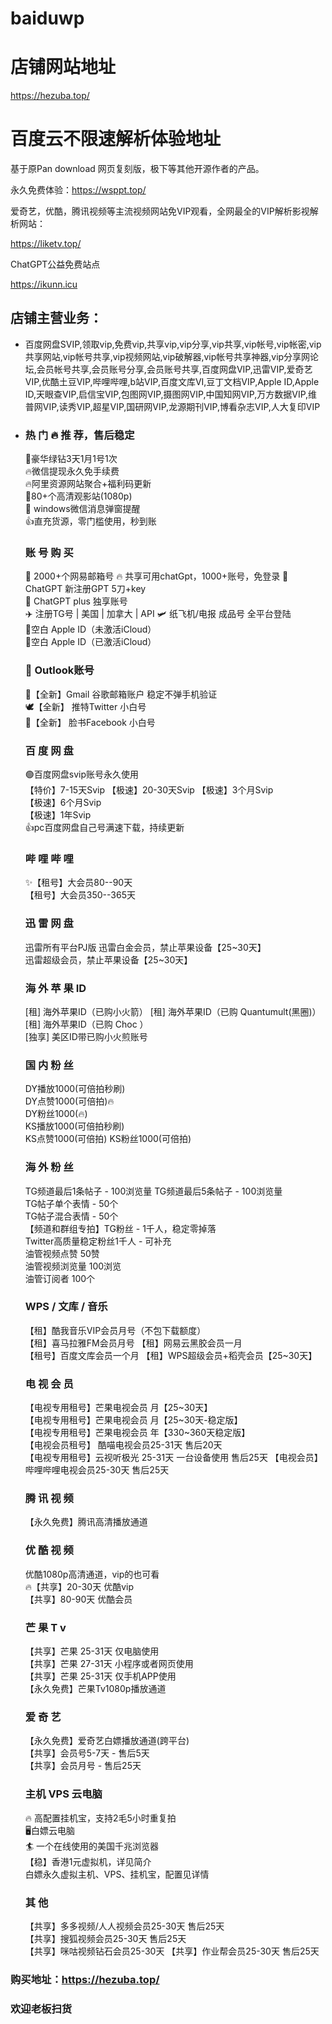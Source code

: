 # baiduwp
# 店铺网站地址

https://hezuba.top/

# 百度云不限速解析体验地址

基于原Pan download 网页复刻版，极下等其他开源作者的产品。

永久免费体验：https://wsppt.top/

爱奇艺，优酷，腾讯视频等主流视频网站免VIP观看，全网最全的VIP解析影视解析网站：

https://liketv.top/

ChatGPT公益免费站点

https://ikunn.icu  

## 店铺主营业务：

- 百度网盘SVIP,领取vip,免费vip,共享vip,vip分享,vip共享,vip帐号,vip帐密,vip共享网站,vip帐号共享,vip视频网站,vip破解器,vip帐号共享神器,vip分享网论坛,会员帐号共享,会员账号分享,会员账号共享,百度网盘VIP,迅雷VIP,爱奇艺VIP,优酷土豆VIP,哔哩哔哩,b站VIP,百度文库VI,豆丁文档VIP,Apple ID,Apple ID,天眼查VIP,启信宝VIP,包图网VIP,摄图网VIP,中国知网VIP,万方数据VIP,维普网VIP,读秀VIP,超星VIP,国研网VIP,龙源期刊VIP,博看杂志VIP,人大复印VIP

- ### 热 门 🔥 推 荐，售后稳定

   🍟豪华绿钻3天1月1号1次	
   🔥微信提现永久免手续费	
   🔥阿里资源网站聚合+福利码更新	
   🐥80+个高清观影站(1080p)	
   🥰 windows微信消息弹窗提醒	
   👍直充货源，零门槛使用，秒到账	

  ### 账 号 购 买

  📧 2000+个网易邮箱号	
  🔥 共享可用chatGpt，1000+账号，免登录	
  🤖 ChatGPT 新注册GPT 5刀+key	
  🤖 ChatGPT plus 独享账号		
  ✈️ 注册TG号 | 美国 | 加拿大 | API	
  🛩️ 纸飞机/电报 成品号 全平台登陆	
  🍎空白 Apple ID（未激活iCloud）	
  🍎空白 Apple ID（已激活iCloud）	

  ### 📧 Outlook账号		

  📮【全新】Gmail 谷歌邮箱账户 稳定不弹手机验证	
  🕊️【全新】 推特Twitter 小白号		
  👻【全新】 脸书Facebook 小白号		

  ### 百 度 网 盘

  🟢百度网盘svip账号永久使用	
  【特价】7-15天Svip	
  【极速】20-30天Svip
  【极速】3个月Svip	
  【极速】6个月Svip		
  【极速】1年Svip		
  👍pc百度网盘自己号满速下载，持续更新	

  ### 哔 哩 哔 哩

  ✨【租号】大会员80--90天		
  【租号】大会员350--365天	

  ### 迅 雷 网 盘

  迅雷所有平台PJ版	
  迅雷白金会员，禁止苹果设备【25~30天】		
  迅雷超级会员，禁止苹果设备【25~30天】		

  ### 海 外 苹 果 ID

  [租] 海外苹果ID（已购小火箭）	
  [租] 海外苹果ID（已购 Quantumult(黑圈)）	
  [租] 海外苹果ID（已购 Choc ）	
  [独享] 美区ID带已购小火煎账号	

  ### 国 内 粉 丝

  DY播放1000(可倍拍秒刷)	
  DY点赞1000(可倍拍)🔥	
  DY粉丝1000(🔥)	
  KS播放1000(可倍拍秒刷)	
  KS点赞1000(可倍拍)	
  KS粉丝1000(可倍拍)	

  ### 海 外 粉 丝

  TG频道最后1条帖子 - 100浏览量
  TG频道最后5条帖子 - 100浏览量	
  TG帖子单个表情 - 50个	
  TG帖子混合表情 - 50个	
  【频道和群组专拍】TG粉丝 - 1千人，稳定零掉落		
  Twitter高质量稳定粉丝1千人 - 可补充	
  油管视频点赞 50赞	
  油管视频浏览量 100浏览		
  油管订阅者 100个	

  ### WPS / 文库 / 音乐

  【租】酷我音乐VIP会员月号（不包下载额度）	
  【租】喜马拉雅FM会员月号	
  【租】网易云黑胶会员一月	
  【租号】百度文库会员一个月	
  【租】WPS超级会员+稻壳会员【25~30天】	

  ### 电 视 会 员

  【电视专用租号】芒果电视会员 月【25~30天】	
  【电视专用租号】芒果电视会员 月【25~30天-稳定版】	
  【电视专用租号】芒果电视会员 年【330~360天稳定版】		
  【电视会员租号】 酷喵电视会员25-31天 售后20天	
  【电视专用租号】云视听极光 25-31天 一台设备使用 售后25天	
  【电视会员】哔哩哔哩电视会员25-30天 售后25天	

  ### 腾 讯 视 频

  【永久免费】腾讯高清播放通道	

  ### 优 酷 视 频

  优酷1080p高清通道，vip的也可看		
  🔥【共享】20-30天 优酷vip		
  【共享】80-90天 优酷会员	

  ### 芒 果 T v

  【共享】芒果 25-31天 仅电脑使用	
  【共享】芒果 27-31天 小程序或者网页使用		
  【共享】芒果 25-31天 仅手机APP使用		
  【永久免费】芒果Tv1080p播放通道	

  ### 爱 奇 艺

  【永久免费】爱奇艺白嫖播放通道(跨平台)	
  【共享】会员号5-7天 - 售后5天	
  【共享】会员月号 - 售后25天	

  ### 主机 VPS 云电脑

  🔥 高配置挂机宝，支持2毛5小时重复拍	
  🖥️白嫖云电脑	
  🏄 一个在线使用的美国千兆浏览器	
  【稳】香港1元虚拟机，详见简介		
  白嫖永久虚拟主机、VPS、挂机宝，配置见详情		

  ### 其 他 

  【共享】多多视频/人人视频会员25-30天 售后25天		
  【共享】搜狐视频会员25-30天 售后25天	
  【共享】咪咕视频钻石会员25-30天
  【共享】作业帮会员25-30天 售后25天

### 购买地址：https://hezuba.top/

### 欢迎老板扫货
